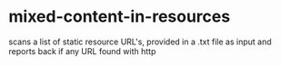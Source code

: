 # mixed-content-in-resources
scans a list of static resource URL's, provided in a .txt file as input and reports back if any URL found with http
